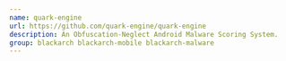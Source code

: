 ```yaml
---
name: quark-engine
url: https://github.com/quark-engine/quark-engine
description: An Obfuscation-Neglect Android Malware Scoring System.
group: blackarch blackarch-mobile blackarch-malware
---
```

